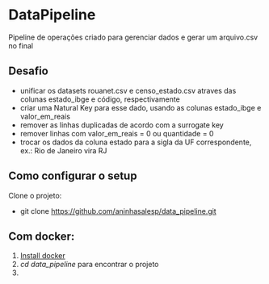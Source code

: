 # DataPipeline

Pipeline de operações criado para gerenciar dados e gerar um arquivo.csv no final
 
## Desafio

- unificar os datasets rouanet.csv e censo_estado.csv atraves das colunas estado_ibge e código, respectivamente
- criar uma Natural Key para esse dado, usando as colunas estado_ibge e valor_em_reais
- remover as linhas duplicadas de acordo com a surrogate key
- remover linhas com valor_em_reais = 0 ou quantidade = 0
- trocar os dados da coluna estado para a sigla da UF correspondente, ex.: Rio de Janeiro vira RJ

## Como configurar o setup

Clone o projeto:
* git clone https://github.com/aninhasalesp/data_pipeline.git

## Com docker:
1. [Install docker](https://docs.docker.com/get-docker/)
2. *cd data_pipeline* para encontrar o projeto
3. 
